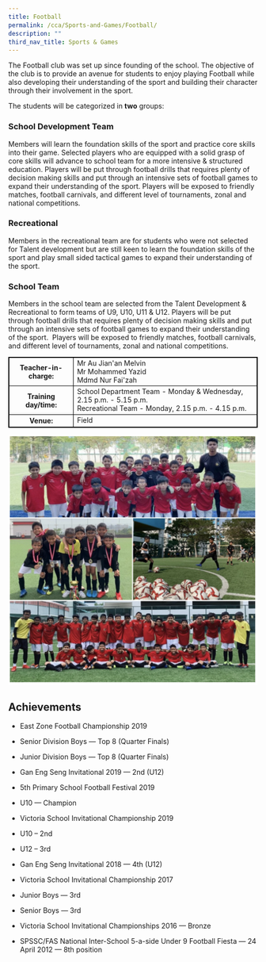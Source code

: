 ```yaml
---
title: Football
permalink: /cca/Sports-and-Games/Football/
description: ""
third_nav_title: Sports & Games
---
```

<style>
table {
  border-collapse: collapse;
  border: 1px solid black;
} 

th,td {
  border: 1px solid black;
}
table.c {
  table-layout: auto;
  width: 100%;  
}
</style>

	
The Football club was set up since founding of the school. The objective of the club is to provide an avenue for students to enjoy playing Football while also developing their understanding of the sport and building their character through their involvement in the sport.&nbsp;

The students will be categorized in **two** groups:


### **School Development&nbsp;Team**

Members will learn the foundation skills of the sport and practice core skills into their game.&nbsp;Selected players who are equipped with a solid grasp of core skills will advance to school team for a more intensive &amp; structured education. Players will be put through football drills that requires plenty of decision making skills and put through an intensive sets of football games to expand their understanding of the sport.&nbsp;Players will be exposed to friendly matches, football carnivals, and different level of tournaments, zonal and national competitions.&nbsp;

### **Recreational**&nbsp;

Members in the recreational team are for students who were not selected for Talent development but are still keen to learn the foundation skills of the sport and play small sided tactical games to expand their understanding of the sport.

  

### **School Team**

Members in the school team are selected from the Talent Development &amp; Recreational to form teams of U9, U10, U11 &amp; U12. Players will be put through football drills that requires plenty of decision making skills and put through an intensive sets of football games to expand their understanding of the sport.&nbsp; Players will be exposed to friendly matches, football carnivals, and different level of tournaments, zonal and national competitions.

<table class="c">
  <tbody><tr>
    <th>Teacher-in-charge:</th>
    <td>Mr Au Jian'an Melvin <br> Mr Mohammed Yazid <br> Mdmd Nur Fai'zah</td>

  </tr>
  <tr>
    <th>Training day/time:</th>
    <td>School Department Team - Monday &amp; Wednesday, 2.15 p.m. - 5.15 p.m.<br>Recreational Team - Monday, 2.15 p.m. - 4.15 p.m.</td>

  </tr>
  <tr>
    <th>Venue:</th>
    <td>Field</td>

  </tr>

</tbody></table>

![](/images/football2.png)

Achievements
------------

*   East Zone Football Championship 2019

*   Senior Division Boys — Top 8 (Quarter Finals)
*   Junior Division Boys — Top 8 (Quarter Finals)

*   Gan Eng Seng Invitational 2019 — 2nd (U12)
*   5th Primary School Football Festival 2019

*   U10 — Champion

*   Victoria School Invitational Championship 2019

*   U10 – 2nd
*   U12 – 3rd

*   Gan Eng Seng Invitational 2018 — 4th (U12)
*   Victoria School Invitational Championship 2017

*   Junior Boys — 3rd
*   Senior Boys — 3rd

*   Victoria School Invitational Championships 2016 — Bronze
*   SPSSC/FAS National Inter-School 5-a-side Under 9 Football Fiesta — 24 April 2012 — 8th position